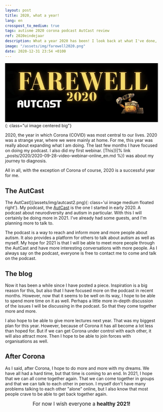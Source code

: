 ```yaml
---
layout: post
title: 2020, what a year!
lang: en
crosspost_to_medium: true
tags: autisme 2020 corona podcast AutCast review
ref: 2020eindejaar
description: What a year 2020 has been! I look back at what I've done, what my hopes are for 2021 and where I want to go.
image: "/assets/img/farewell2020.png"
date: 2020-12-31 23:54 +0100
---
```

![Farewell 2020](/assets/img/farewell2020.png){: class="ui image centered big"}

2020, the year in which Corona (COVID) was most central to our lives. 2020 was a strange year, where we were mainly at home. For me, this year was really about expanding what I am doing. The last few months I have focused on doing my podcast. I also did my first webinar. [This]({% link _posts/2020/2020-09-28-video-webinar-online_en.md %}) was about my journey to diagnosis.

All in all, with the exception of Corona of course, 2020 is a successful year for me.

## The AutCast

The AutCast](/assets/img/autcast2.png){: class='ui image medium floated right'}.
My podcast, the [AutCast](https://autcast.myautisticself.nl/) is the one I started in early 2020. A podcast about neurodiversity and autism in particular. With this I will certainly be doing more in 2021. I've already had some guests, and I'm planning more to talk to.

The podcast is a way to reach and inform more and more people about autism. It also provides a platform for others to talk about autism as well as myself. My hope for 2021 is that I will be able to meet more people through the AutCast and have more interesting conversations with more people. As I always say on the podcast, everyone is free to contact me to come and talk on the podcast.

## The blog

Now it has been a while since I have posted a piece. Inspiration is a big reason for this, but also that I have focused more on the podcast in recent months. However, now that it seems to be well on its way, I hope to be able to spend more time on it as well. Perhaps a little more in-depth discussion of the issues I will be discussing in the podcast. So that they come together more and more.

I also hope to be able to give more lectures next year. That was my biggest plan for this year. However, because of Corona it has all become a lot less than hoped for. But if we can get Corona under control with each other, it will also attract more. Then I hope to be able to join forces with organisations as well.

## After Corona

As I said, after Corona, I hope to do more and more with my dreams. We have all had a hard time, but that time is coming to an end. In 2021, I hope that we can all come together again. That we can come together in groups and that we can talk to each other in person. I myself don't have many problems talking to each other "alone" online, but I also know that most people crave to be able to get back together again.

<center style="font-size: 1.2em;">For now I wish everyone a <strong>healthy 2021!</strong></center>
